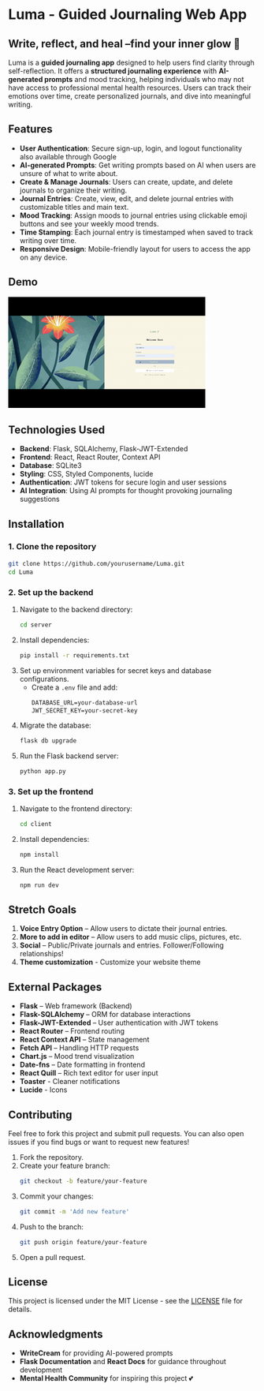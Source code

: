 # Luma - Guided Journaling Web App
## Write, reflect, and heal –find your inner glow 🌱

Luma is a **guided journaling app** designed to help users find clarity through self-reflection. It offers a **structured journaling experience** with **AI-generated prompts** and mood tracking, helping individuals who may not have access to professional mental health resources. Users can track their emotions over time, create personalized journals, and dive into meaningful writing.

## Features

- **User Authentication**: Secure sign-up, login, and logout functionality also available through Google
- **AI-generated Prompts**: Get writing prompts based on AI when users are unsure of what to write about.
- **Create & Manage Journals**: Users can create, update, and delete journals to organize their writing.
- **Journal Entries**: Create, view, edit, and delete journal entries with customizable titles and main text.
- **Mood Tracking**: Assign moods to journal entries using clickable emoji buttons and see your weekly mood trends.
- **Time Stamping**: Each journal entry is timestamped when saved to track writing over time.
- **Responsive Design**: Mobile-friendly layout for users to access the app on any device.

## Demo

![Demo GIF](Luma-showcase.gif)  


## Technologies Used

- **Backend**: Flask, SQLAlchemy, Flask-JWT-Extended
- **Frontend**: React, React Router, Context API
- **Database**: SQLite3
- **Styling**: CSS, Styled Components, lucide
- **Authentication**: JWT tokens for secure login and user sessions
- **AI Integration**: Using AI prompts for thought provoking journaling suggestions

## Installation

### 1. Clone the repository
```bash
git clone https://github.com/yourusername/Luma.git
cd Luma
```

### 2. Set up the backend
1. Navigate to the backend directory:
   ```bash
   cd server
   ```
2. Install dependencies:
   ```bash
   pip install -r requirements.txt
   ```
3. Set up environment variables for secret keys and database configurations.
   - Create a `.env` file and add:
     ```
     DATABASE_URL=your-database-url
     JWT_SECRET_KEY=your-secret-key
     ```
4. Migrate the database:
   ```bash
   flask db upgrade
   ```
5. Run the Flask backend server:
   ```bash
   python app.py
   ```

### 3. Set up the frontend
1. Navigate to the frontend directory:
   ```bash
   cd client
   ```
2. Install dependencies:
   ```bash
   npm install
   ```
3. Run the React development server:
   ```bash
   npm run dev
   ```

## Stretch Goals

1. **Voice Entry Option** – Allow users to dictate their journal entries.
2. **More to add in editor** – Allow users to add music clips, pictures, etc.
3. **Social** – Public/Private journals and entries. Follower/Following relationships!
4. **Theme customization** - Customize your website theme
 

## External Packages

- **Flask** – Web framework (Backend)
- **Flask-SQLAlchemy** – ORM for database interactions
- **Flask-JWT-Extended** – User authentication with JWT tokens
- **React Router** – Frontend routing
- **React Context API** – State management
- **Fetch API** – Handling HTTP requests 
- **Chart.js** – Mood trend visualization
- **Date-fns** – Date formatting in frontend
- **React Quill** – Rich text editor for user input
- **Toaster** - Cleaner notifications
- **Lucide** - Icons


## Contributing

Feel free to fork this project and submit pull requests. You can also open issues if you find bugs or want to request new features!

1. Fork the repository.
2. Create your feature branch:
   ```bash
   git checkout -b feature/your-feature
   ```
3. Commit your changes:
   ```bash
   git commit -m 'Add new feature'
   ```
4. Push to the branch:
   ```bash
   git push origin feature/your-feature
   ```
5. Open a pull request.

## License

This project is licensed under the MIT License - see the [LICENSE](LICENSE) file for details.

## Acknowledgments

- **WriteCream** for providing AI-powered prompts
- **Flask Documentation** and **React Docs** for guidance throughout development
- **Mental Health Community** for inspiring this project 💕

